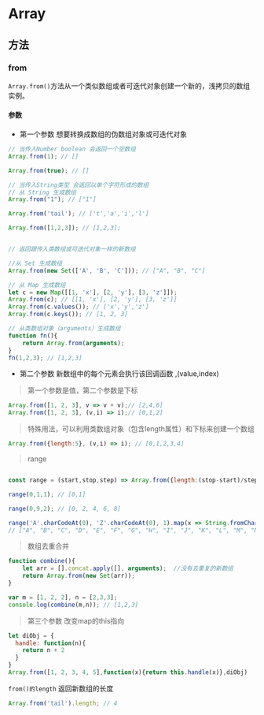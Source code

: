 # Array

## 方法
### from

`Array.from()`方法从一个类似数组或者可迭代对象创建一个新的，浅拷贝的数组实例。

#### 参数

+ 第一个参数 想要转换成数组的伪数组对象或可迭代对象

```javascript
// 当传入Number boolean 会返回一个空数组
Array.from(1); // []

Array.from(true); // []

// 当传入String类型 会返回以单个字符形成的数组
// 从 String 生成数组
Array.from("1"); // ["1"]

Array.from('tail'); // ['t','a','i','l']

Array.from([1,2,3]); // [1,2,3];


// 返回跟传入类数组或可迭代对象一样的新数组

//从 Set 生成数组
Array.from(new Set(['A', 'B', 'C'])); // ["A", "B", "C"]

// 从 Map 生成数组
let c = new Map([[1, 'x'], [2, 'y'], [3, 'z']]);
Array.from(c); // [[1, 'x'], [2, 'y'], [3, 'z']]
Array.from(c.values()); // ['x','y','z']
Array.from(c.keys()); // [1, 2, 3]

// 从类数组对象（arguments）生成数组
function fn(){
    return Array.from(arguments);
}
fn(1,2,3); // [1,2,3]


```

+ 第二个参数 新数组中的每个元素会执行该回调函数 ,(value,index)

> 第一个参数是值，第二个参数是下标

```javascript
Array.from([1, 2, 3], v => v + v);// [2,4,6]
Array.from([1, 2, 3], (v,i) => i);// [0,1,2]
```
> 特殊用法，可以利用类数组对象（包含length属性）和下标来创建一个数组

```javascript
Array.from({length:5}, (v,i) => i); // [0,1,2,3,4]
```

> range
```javascript

const range = (start,stop,step) => Array.from({length:(stop-start)/step+1},(_,i)=>start+(i*step))

range(0,1,1); // [0,1]

range(0,9,2); // [0, 2, 4, 6, 8]

range('A'.charCodeAt(0), 'Z'.charCodeAt(0), 1).map(x => String.fromCharCode(x));
// ["A", "B", "C", "D", "E", "F", "G", "H", "I", "J", "K", "L", "M", "N", "O", "P", "Q", "R", "S", "T", "U", "V", "W", "X", "Y", "Z"]
```

> 数组去重合并
```javascript
function combine(){ 
    let arr = [].concat.apply([], arguments);  //没有去重复的新数组 
    return Array.from(new Set(arr));
} 

var m = [1, 2, 2], n = [2,3,3]; 
console.log(combine(m,n)); // [1,2,3]
```

> 第三个参数 改变map的this指向

```javascript
let diObj = {
  handle: function(n){
    return n + 2
  }
}
Array.from([1, 2, 3, 4, 5],function(x){return this.handle(x)},diObj)
```

`from()的length` 返回新数组的长度
```javascript
Array.from('tail').length; // 4
```